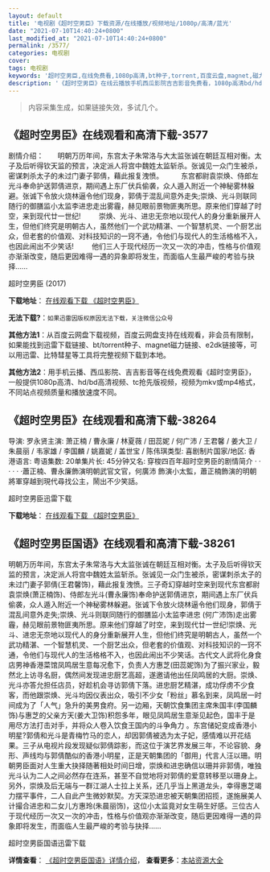 ```yaml
---
layout: default
title: '电视剧《超时空男臣》下载资源/在线播放/视频地址/1080p/高清/蓝光'
date: "2021-07-10T14:40:24+0800"
last_modified_at: "2021-07-10T14:40:24+0800"
permalink: /3577/
categories: 电视剧
cover:
tags: 电视剧
keywords: '超时空男臣,在线免费看,1080p高清,bt种子,torrent,百度云盘,magnet,磁力链,迅雷下载资源'
description: '《超时空男臣》在线云播放手机西瓜影院吉吉影音免费看，1080p高清bd/hd未删减完整版和tc抢先枪版，mkv/mp4格式，附带bt/torrent种子、magnet/磁力链、百度云盘、网盘资源迅雷下载链接'
---
```


>内容采集生成，如果链接失效，多试几个。


## 《超时空男臣》在线观看和高清下载-3577

剧情介绍：　　明朝万历年间，东宫太子朱常洛与大太监张诚在朝廷互相对衡。太子及后听得钦天监的预言，决定派人将宫中魏姓太监斩杀。张诚见一众门生被杀，密谋刺杀太子的未过门妻子郭倩，藉此报复洩愤。  　　东宫都尉袁崇焕、侍郎左光斗奉命护送郭倩进京，期间遇上东厂伏兵偷袭，众人遁入附近一个神秘雾林躲避。张诚下令放火烧林逼令他们现身，郭倩于混乱间意外走失;崇焕、光斗则联同随行的御膳监小太监李进忠走出雾霾，赫见眼前景物匪夷所思。原来他们穿越了时空，来到现代廿一世纪!  　　崇焕、光斗、进忠无奈地以现代人的身分重新展开人生，但他们终究是明朝古人，虽然他们一个武功精湛、一个智慧机灵、一个厨艺出众，但老套的价值观、对科技知识的一窍不通，令他们与现代人的生活格格不入，也因此闹出不少笑话!  　　他们三人于现代经历一次又一次的冲击，性格与价值观亦渐渐改变，随后更因难得一遇的异象即将发生，而面临人生最严峻的考验与抉择……


超时空男臣 (2017)

**下载地址**： [在线观看下载 《超时空男臣》](https://www.btbtdy.me/btdy/dy11400.html) 


**无法下载?**：`如果迅雷因版权原因无法下载，关注微信公众号 `

**其他方法1**：从百度云网盘下载视频，百度云网盘支持在线观看，非会员有限制，如果能找到迅雷下载链接、bt/torrent种子、magnet磁力链接、e2dk链接等，可以用迅雷、比特彗星等工具将完整视频下载到本地。

**其他方法2**：用手机云播、西瓜影院、吉吉影音等在线免费观看《超时空男臣》，一般提供1080p高清、hd/bd高清视频、tc抢先版视频，视频为mkv或mp4格式，不同站点视频质量和播放速度不同。


## 《超时空男臣》在线观看和高清下载-38264

导演: 罗永贤主演: 萧正楠 / 曹永廉 / 林夏薇 / 田蕊妮 / 何广沛 / 王君馨 / 姜大卫 / 朱晨丽 / 韦家雄 / 李国麟 / 姚嘉妮 / 盖世宝 / 陈伟琪类型: 喜剧制片国家/地区: 香港语言: 粤语集数: 20单集片长: 45分钟又名: 穿梭四百年超时空男臣的剧情简介 · · · · · ·蕭正楠、曹永廉飾演明朝武官文官，何廣沛 飾演小太監，蕭正楠飾演的明朝將軍穿越到現代尋找公主，鬧出不少笑話。


超时空男臣迅雷下载

**下载地址**： [在线观看下载 《超时空男臣》](https://www.993dy.com//vod-detail-id-26995.html) 


## 《超时空男臣国语》在线观看和高清下载-38261

明朝万历年间，东宫太子朱常洛与大太监张诚在朝廷互相对衡。太子及后听得钦天监的预言，决定派人将宫中魏姓太监斩杀。张诚见一众门生被杀，密谋刺杀太子的未过门妻子郭倩(王君馨饰)，藉此报复洩愤。三子奇幻穿越时空来到现代东宫都尉袁崇焕(萧正楠饰)、侍郎左光斗(曹永廉饰)奉命护送郭倩进京，期间遇上东厂伏兵偷袭，众人遁入附近一个神秘雾林躲避。张诚下令放火烧林逼令他们现身，郭倩于混乱间意外走失;崇焕、光斗则联同随行的御膳监小太监李进忠 (何广沛饰)走出雾霾，赫见眼前景物匪夷所思。原来他们穿越了时空，来到现代廿一世纪!崇焕、光斗、进忠无奈地以现代人的身分重新展开人生，但他们终究是明朝古人，虽然一个武功精湛、一个智慧机灵、一个厨艺出众，但老套的价值观、对科技知识的一窍不通，令他们与现代人的生活格格不入，也因此闹出不少笑话。古代文人武将化身食店男神香港菜馆凤鸣居生意每况愈下，负责人方惠芝(田蕊妮饰)为了振兴家业，毅然北上访寻名厨，偶然间发现进忠厨艺高超，遂邀请他出任凤鸣居的大厨。崇焕、光斗亦答允担任店员，好趁机会寻访郭倩下落。进忠厨艺精湛，成功俘虏不少食客，而他跟崇焕、光斗均因仪表出众，吸引不少女「粉丝」慕名到来，凤鸣居一时间成为了「人气」急升的美男食府。另一边厢，天朝饮食集团主席朱国丰(李国麟饰)与惠芝的父亲方天(姜大卫饰)积怨多年，眼见凤鸣居生意渐见起色，国丰于是用尽方法打击对手，并将众人卷入饮食王国内的斗争角力 。东宫储妃变成香港小明星?郭倩和光斗是青梅竹马的恋人，却因郭倩被选为太子妃，感情难以开花结果。三子从电视片段发现疑似郭倩踪影，而这位于演艺界发展三年，不论容貌、身形、声线均与郭倩酷似的香港小明星，正是天朝集团的「御用」代言人汪以珊。明朝男臣面对人生重大抉择随著相处时间日增，崇焕和进忠确信以珊并非郭倩，唯独光斗认为二人之间必然存在连系，甚至不自觉地将对郭倩的爱意转移至以珊身上。另外，崇焕及后无端与一群江湖人士拉上关系，还几乎当上黑道龙头，幸得惠芝竭力摆平事件，二人自此产生微妙默契。方天深恐进忠被天朝集团招揽，遂施展美人计撮合进忠和二女儿方惠玲(朱晨丽饰)，这位小太监竟对女生萌生好感。三位古人于现代经历一次又一次的冲击，性格与价值观亦渐渐改变，随后更因难得一遇的异象即将发生，而面临人生最严峻的考验与抉择……


超时空男臣国语迅雷下载

**详情查看**： [《超时空男臣国语》详情介绍](/movie/38261/)， **查看更多**：[本站资源大全](/movie/t/all/)

